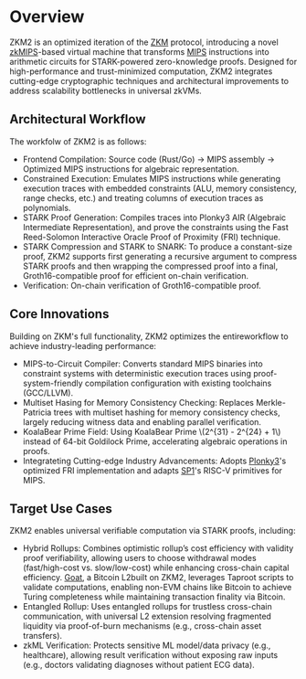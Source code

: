 # Overview
ZKM2 is an optimized iteration of the [ZKM](https://docs.zkm.io/introduction) protocol, introducing a novel [​zkMIPS](https://github.com/zkMIPS)-based virtual machine that transforms [MIPS](https://en.wikipedia.org/wiki/MIPS_architecture) instructions into arithmetic circuits for STARK-powered zero-knowledge proofs. Designed for high-performance and trust-minimized computation, ZKM2 integrates cutting-edge cryptographic techniques and architectural improvements to address scalability bottlenecks in universal zkVMs.

## Architectural Workflow

The workfolw of ZKM2 is as follows:
- ​Frontend Compilation:
Source code (Rust/Go) → MIPS assembly → Optimized MIPS instructions for algebraic representation.
- ​Constrained Execution:
Emulates MIPS instructions while generating execution traces with embedded constraints (ALU, memory consistency, range checks, etc.) and treating columns of execution traces as polynomials.
- ​STARK Proof Generation:
Compiles traces into Plonky3 AIR (Algebraic Intermediate Representation), and prove the constraints using the Fast Reed-Solomon Interactive Oracle Proof of Proximity (FRI) technique.
- STARK Compression and STARK to SNARK:
To produce a constant-size proof, ZKM2 supports first generating a recursive argument to compress STARK proofs and then wrapping the compressed proof into a final, Groth16-compatible proof for ​efficient on-chain verification.
- Verification:
On-chain verification of Groth16-compatible proof.

## Core Innovations
Building on ZKM's full functionality, ZKM2 optimizes the entire ​workflow to achieve industry-leading performance: 
- ​MIPS-to-Circuit Compiler: 
Converts standard MIPS binaries into constraint systems with deterministic execution traces using proof-system-friendly compilation configuration with existing toolchains (GCC/LLVM).
- Multiset Hasing for Memory Consistency Checking:
Replaces Merkle-Patricia trees with multiset hashing for memory consistency checks, largely reducing witness data and enabling parallel verification.
- ​KoalaBear Prime Field:
Using KoalaBear Prime \\(2^{31} - 2^{24} + 1\\) instead of 64-bit Goldilock Prime, accelerating algebraic operations in proofs.
- Integrateting Cutting-edge Industry Advancements:
Adopts [Plonky3](https://github.com/Plonky3/Plonky3)'s optimized FRI implementation and ​adapts [SP1](https://github.com/succinctlabs/sp1)'s RISC-V primitives for MIPS.

## Target Use Cases
ZKM2 enables ​universal verifiable computation via STARK proofs, including:
- Hybrid Rollups: Combines optimistic rollup’s cost efficiency with validity proof verifiability, allowing users to choose withdrawal modes (fast/high-cost vs. slow/low-cost) while enhancing cross-chain capital efficiency. [Goat](https://www.goat.network/), a Bitcoin L2 ​built on ZKM2, leverages Taproot scripts to validate computations, enabling ​non-EVM chains like Bitcoin to achieve Turing completeness while ​maintaining transaction finality via Bitcoin. 
- Entangled Rollup: Uses entangled rollups for trustless cross-chain communication, with universal L2 extension resolving fragmented liquidity via proof-of-burn mechanisms (e.g., cross-chain asset transfers).
- zkML Verification: Protects sensitive ML model/data privacy (e.g., healthcare), allowing result verification without exposing raw inputs (e.g., doctors validating diagnoses without patient ECG data).

